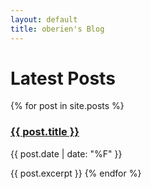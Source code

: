 ```yaml
---
layout: default
title: oberien's Blog
---
```

<h1>Latest Posts</h1>

{% for post in site.posts %}
  <h3><a href="{{ post.url }}">{{ post.title }}</a></h3>
  <p>{{ post.date | date: "%F" }}</p>
  {{ post.excerpt }}
{% endfor %}
